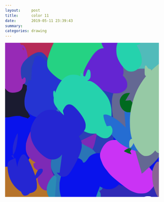 ```yaml
---
layout:     post
title:      color 11
date:       2019-05-11 23:39:43
summary:    
categories: drawing
---
```

![color 11](/images/diary/color-11.png ".")

